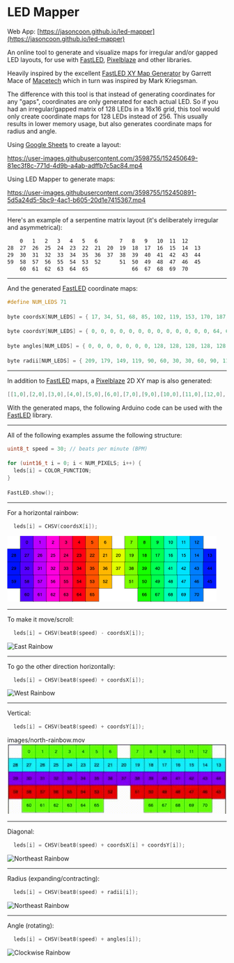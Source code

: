# LED Mapper

Web App: [https://jasoncoon.github.io/led-mapper](https://jasoncoon.github.io/led-mapper)

An online tool to generate and visualize maps for irregular and/or gapped LED layouts, for use with [FastLED], [Pixelblaze] and other libraries.

Heavily inspired by the excellent [FastLED XY Map Generator](https://macetech.github.io/FastLED-XY-Map-Generator) by Garrett Mace of [Macetech] which in turn was inspired by Mark Kriegsman.

The difference with this tool is that instead of generating coordinates for any "gaps", coordinates are only generated for each actual LED. So if you had an irregular/gapped matrix of 128 LEDs in a 16x16 grid, this tool would only create coordinate maps for 128 LEDs instead of 256.  This usually results in lower memory usage, but also generates coordinate maps for radius and angle.

Using [Google Sheets] to create a layout:

https://user-images.githubusercontent.com/3598755/152450649-81ec3f8c-771d-4d9b-a4ab-adffb7c5ac84.mp4


Using LED Mapper to generate maps:

https://user-images.githubusercontent.com/3598755/152450891-5d5a24d5-5bc9-4ac1-b605-20d1e7415367.mp4

---

Here's an example of a serpentine matrix layout (it's deliberately irregular and asymmetrical):
```
	0	1	2	3	4	5	6		7	8	9	10	11	12	
28	27	26	25	24	23	22	21	20	19	18	17	16	15	14	13
29	30	31	32	33	34	35	36	37	38	39	40	41	42	43	44
59	58	57	56	55	54	53	52		51	50	49	48	47	46	45
	60	61	62	63	64	65				66	67	68	69	70	
```

---

And the generated [FastLED] coordinate maps:

```c
#define NUM_LEDS 71

byte coordsX[NUM_LEDS] = { 17, 34, 51, 68, 85, 102, 119, 153, 170, 187, 204, 221, 238, 255, 238, 221, 204, 187, 170, 153, 136, 119, 102, 85, 68, 51, 34, 17, 0, 0, 17, 34, 51, 68, 85, 102, 119, 136, 153, 170, 187, 204, 221, 238, 255, 255, 238, 221, 204, 187, 170, 153, 119, 102, 85, 68, 51, 34, 17, 0, 17, 34, 51, 68, 85, 102, 170, 187, 204, 221, 238 };

byte coordsY[NUM_LEDS] = { 0, 0, 0, 0, 0, 0, 0, 0, 0, 0, 0, 0, 0, 64, 64, 64, 64, 64, 64, 64, 64, 64, 64, 64, 64, 64, 64, 64, 64, 128, 128, 128, 128, 128, 128, 128, 128, 128, 128, 128, 128, 128, 128, 128, 128, 191, 191, 191, 191, 191, 191, 191, 191, 191, 191, 191, 191, 191, 191, 191, 255, 255, 255, 255, 255, 255, 255, 255, 255, 255, 255 };

byte angles[NUM_LEDS] = { 0, 0, 0, 0, 0, 0, 0, 128, 128, 128, 128, 128, 128, 133, 134, 136, 137, 141, 146, 159, 191, 223, 236, 242, 245, 247, 248, 249, 250, 245, 244, 242, 240, 236, 231, 223, 210, 191, 172, 159, 151, 146, 143, 141, 139, 144, 146, 149, 154, 159, 167, 178, 204, 215, 223, 229, 233, 236, 239, 240, 234, 231, 228, 223, 217, 210, 172, 165, 159, 155, 151 };

byte radii[NUM_LEDS] = { 209, 179, 149, 119, 90, 60, 30, 30, 60, 90, 119, 149, 179, 211, 182, 152, 123, 94, 67, 42, 30, 42, 67, 94, 123, 152, 182, 211, 241, 246, 217, 189, 161, 133, 108, 84, 67, 60, 67, 84, 108, 133, 161, 189, 217, 227, 200, 174, 149, 127, 108, 94, 94, 108, 127, 149, 174, 200, 227, 255, 241, 215, 191, 169, 149, 133, 133, 149, 169, 191, 215 };
```

---

In addition to [FastLED] maps, a [Pixelblaze] 2D XY map is also generated:

```c
[[1,0],[2,0],[3,0],[4,0],[5,0],[6,0],[7,0],[9,0],[10,0],[11,0],[12,0],[13,0],[14,0],[15,1],[14,1],[13,1],[12,1],[11,1],[10,1],[9,1],[8,1],[7,1],[6,1],[5,1],[4,1],[3,1],[2,1],[1,1],[0,1],[0,2],[1,2],[2,2],[3,2],[4,2],[5,2],[6,2],[7,2],[8,2],[9,2],[10,2],[11,2],[12,2],[13,2],[14,2],[15,2],[15,3],[14,3],[13,3],[12,3],[11,3],[10,3],[9,3],[7,3],[6,3],[5,3],[4,3],[3,3],[2,3],[1,3],[0,3],[1,4],[2,4],[3,4],[4,4],[5,4],[6,4],[10,4],[11,4],[12,4],[13,4],[14,4]]
```

With the generated maps, the following Arduino code can be used with the [FastLED] library.

---

All of the following examples assume the following structure:
```c
uint8_t speed = 30; // beats per minute (BPM)

for (uint16_t i = 0; i < NUM_PIXELS; i++) {
  leds[i] = COLOR_FUNCTION;
}

FastLED.show();
```

---

For a horizontal rainbow:
```c
  leds[i] = CHSV(coordsX[i]);
```
![East Rainbow](images/east-rainbow.png)

---

To make it move/scroll:
```c
  leds[i] = CHSV(beat8(speed) - coordsX[i]);
```
![East Rainbow](images/east-rainbow.gif)

---

To go the other direction horizontally:
```c
  leds[i] = CHSV(beat8(speed) + coordsX[i]);
```
![West Rainbow](images/west-rainbow.gif)

---

Vertical:
```c
  leds[i] = CHSV(beat8(speed) + coordsY[i]);
```
images/north-rainbow.mov
![North Rainbow](images/north-rainbow.gif)

---

Diagonal:
```c
  leds[i] = CHSV(beat8(speed) + coordsX[i] + coordsY[i]);
```
![Northeast Rainbow](images/northeast-rainbow.gif)

---

Radius (expanding/contracting):
```c
  leds[i] = CHSV(beat8(speed) + radii[i]);
```
![Northeast Rainbow](images/outward-rainbow.gif)

---

Angle (rotating):
```c
  leds[i] = CHSV(beat8(speed) + angles[i]);
```
![Clockwise Rainbow](images/clockwise-rainbow.gif)

[FastLED]: https://github.com/FastLED/FastLED
[Pixelblaze]: https://www.bhencke.com/pixelblaze
[Google Sheets]: https://sheets.google.com
[Macetech]: https://macetech.com